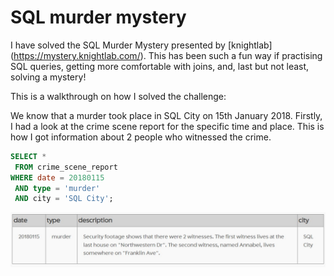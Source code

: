 # SQL murder mystery

I have solved the SQL Murder Mystery presented by [knightlab] (https://mystery.knightlab.com/). This has been such a fun way if practising SQL queries, getting more comfortable with joins, and, last but not least, solving a mystery!

This is a walkthrough on how I solved the challenge:

We know that a murder took place in SQL City on 15th January 2018. Firstly, I had a look at the crime scene report for the specific time and place. This is how I got information about 2 people who witnessed the crime.

```SQL
SELECT * 
 FROM crime_scene_report
WHERE date = 20180115
 AND type = 'murder'
 AND city = 'SQL City';
 ```
 ![first retuurn](1.jpg)



 
